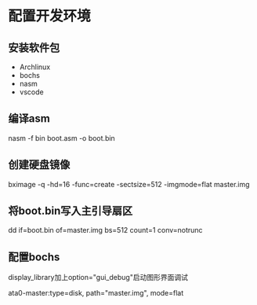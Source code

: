 # 配置开发环境

## 安装软件包

- Archlinux
- bochs
- nasm
- vscode

## 编译asm

nasm -f bin boot.asm -o boot.bin

## 创建硬盘镜像

bximage -q -hd=16 -func=create -sectsize=512 -imgmode=flat master.img

## 将boot.bin写入主引导扇区

dd if=boot.bin of=master.img bs=512 count=1 conv=notrunc

## 配置bochs

display_library加上option="gui_debug"启动图形界面调试

ata0-master:type=disk, path="master.img", mode=flat
